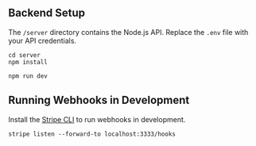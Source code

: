 ## Backend Setup

The `/server` directory contains the Node.js API. Replace the `.env` file with your API credentials.

```
cd server
npm install

npm run dev
```

## Running Webhooks in Development

Install the [Stripe CLI](https://stripe.com/docs/stripe-cli) to run webhooks in development.

```
stripe listen --forward-to localhost:3333/hooks
```

